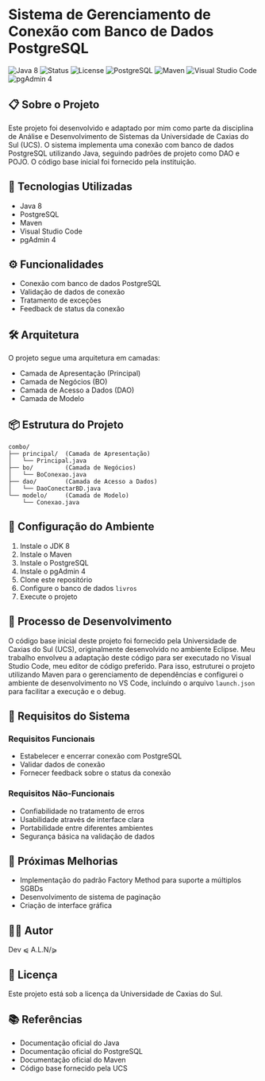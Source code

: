 # Sistema de Gerenciamento de Conexão com Banco de Dados PostgreSQL

![Java 8](https://img.shields.io/badge/Java-8-orange) ![Status](https://img.shields.io/badge/Status-Development-blue) ![License](https://img.shields.io/badge/License-UCS_License-blue) ![PostgreSQL](https://img.shields.io/badge/PostgreSQL-4169E1?style=for-the-badge&logo=postgresql&logoColor=white) ![Maven](https://img.shields.io/badge/Apache%20Maven-C71A36?style=for-the-badge&logo=apache-maven&logoColor=white) ![Visual Studio Code](https://img.shields.io/badge/Visual%20Studio%20Code-007ACC?style=for-the-badge&logo=visual-studio-code&logoColor=white) ![pgAdmin 4](https://img.shields.io/badge/pgAdmin4-23211F?style=for-the-badge&logo=pgadmin4&logoColor=white)

## 📋 Sobre o Projeto

Este projeto foi desenvolvido e adaptado por mim como parte da disciplina de Análise e Desenvolvimento de Sistemas da Universidade de Caxias do Sul (UCS). O sistema implementa uma conexão com banco de dados PostgreSQL utilizando Java, seguindo padrões de projeto como DAO e POJO. O código base inicial foi fornecido pela instituição.

## 🚀 Tecnologias Utilizadas

- Java 8
- PostgreSQL
- Maven
- Visual Studio Code
- pgAdmin 4

## ⚙️ Funcionalidades

- Conexão com banco de dados PostgreSQL
- Validação de dados de conexão
- Tratamento de exceções
- Feedback de status da conexão

## 🛠️ Arquitetura

O projeto segue uma arquitetura em camadas:
- Camada de Apresentação (Principal)
- Camada de Negócios (BO)
- Camada de Acesso a Dados (DAO)
- Camada de Modelo

## 📦 Estrutura do Projeto

```
combo/
├── principal/  (Camada de Apresentação)
│   └── Principal.java
├── bo/         (Camada de Negócios)
│   └── BoConexao.java
├── dao/        (Camada de Acesso a Dados)
│   └── DaoConectarBD.java
└── modelo/     (Camada de Modelo)
    └── Conexao.java
```

## 🔧 Configuração do Ambiente

1. Instale o JDK 8
2. Instale o Maven
3. Instale o PostgreSQL
4. Instale o pgAdmin 4
5. Clone este repositório
6. Configure o banco de dados `livros`
7. Execute o projeto

## 🚧 Processo de Desenvolvimento

O código base inicial deste projeto foi fornecido pela Universidade de Caxias do Sul (UCS), originalmente desenvolvido no ambiente Eclipse. Meu trabalho envolveu a adaptação deste código para ser executado no Visual Studio Code, meu editor de código preferido. Para isso, estruturei o projeto utilizando Maven para o gerenciamento de dependências e configurei o ambiente de desenvolvimento no VS Code, incluindo o arquivo `launch.json` para facilitar a execução e o debug.

## 📝 Requisitos do Sistema

### Requisitos Funcionais
- Estabelecer e encerrar conexão com PostgreSQL
- Validar dados de conexão
- Fornecer feedback sobre o status da conexão

### Requisitos Não-Funcionais
- Confiabilidade no tratamento de erros
- Usabilidade através de interface clara
- Portabilidade entre diferentes ambientes
- Segurança básica na validação de dados

## 🔄 Próximas Melhorias

- Implementação do padrão Factory Method para suporte a múltiplos SGBDs
- Desenvolvimento de sistema de paginação
- Criação de interface gráfica

## 👨‍💻 Autor

Dev ⩿ A.L.N/⪀

## 📄 Licença

Este projeto está sob a licença da Universidade de Caxias do Sul.

## 📚 Referências

- Documentação oficial do Java
- Documentação oficial do PostgreSQL
- Documentação oficial do Maven
- Código base fornecido pela UCS 
